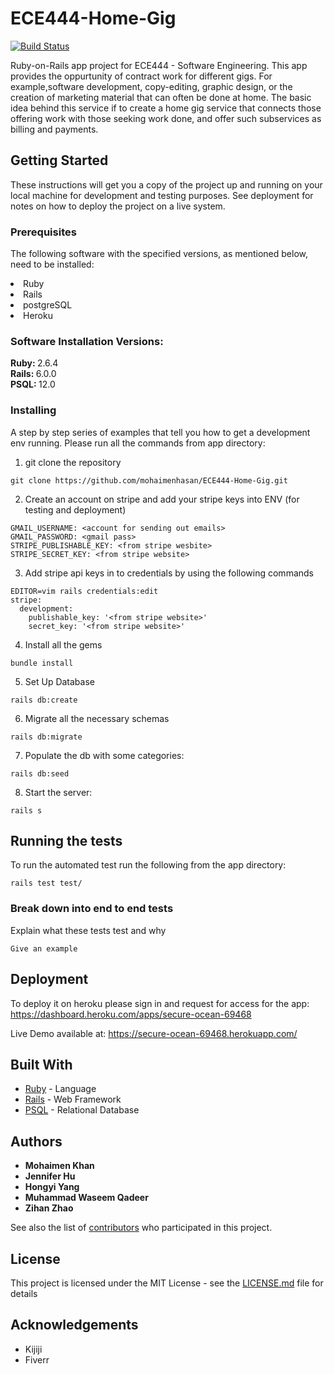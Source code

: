 # ECE444-Home-Gig

[![Build Status](https://travis-ci.com/mohaimenhasan/ECE444-Home-Gig.svg?token=Jqs53LsBFVYpD28zocVZ&branch=master)](https://travis-ci.com/mohaimenhasan/ECE444-Home-Gig)

Ruby-on-Rails app project for ECE444 - Software Engineering. This app provides the oppurtunity of contract work for different gigs. For example,software development, copy-editing, graphic design, or the creation of marketing material that can often be done at home. The basic idea behind this service if to create a home gig service that connects those offering work with those seeking work done, and offer such subservices as billing and payments.


## Getting Started

These instructions will get you a copy of the project up and running on your local machine for development and testing purposes. See deployment for notes on how to deploy the project on a live system.

### Prerequisites

The following software with the specified versions, as mentioned below, need to be installed:
<li> Ruby </li>
<li> Rails </li>
<li> postgreSQL </li>
<li> Heroku </li>

### Software Installation Versions:

<b> Ruby: </b> 2.6.4 <br/>
<b> Rails: </b> 6.0.0 <br/>
<b> PSQL: </b> 12.0 <br/>


### Installing

A step by step series of examples that tell you how to get a development env running. Please run all the commands from app directory:

1. git clone the repository
```
git clone https://github.com/mohaimenhasan/ECE444-Home-Gig.git
```
2. Create an account on stripe and add your stripe keys into ENV (for testing and deployment)

```
GMAIL_USERNAME: <account for sending out emails>
GMAIL_PASSWORD: <gmail pass>
STRIPE_PUBLISHABLE_KEY: <from stripe wesbite>
STRIPE_SECRET_KEY: <from stripe website>
```
3. Add stripe api keys in to credentials by using the following commands

```
EDITOR=vim rails credentials:edit
stripe:
  development:
    publishable_key: '<from stripe website>'
    secret_key: '<from stripe website>'
```
4. Install all the gems
```
bundle install
```
5. Set Up Database
```
rails db:create
```
6. Migrate all the necessary schemas
```
rails db:migrate
```
7. Populate the db with some categories:
```
rails db:seed
```
8. Start the server:
```
rails s
```

## Running the tests

To run the automated test run the following from the app directory:

```
rails test test/
```

### Break down into end to end tests

Explain what these tests test and why

```
Give an example
```

## Deployment

To deploy it on heroku please sign in and request for access for the app: 
https://dashboard.heroku.com/apps/secure-ocean-69468

Live Demo available at: https://secure-ocean-69468.herokuapp.com/

## Built With

* [Ruby](https://www.ruby-lang.org/en/downloads/) - Language
* [Rails](https://guides.rubyonrails.org/getting_started.html) - Web Framework
* [PSQL](https://www.postgresql.org/download/) - Relational Database

## Authors

* **Mohaimen Khan** 
* **Jennifer Hu** 
* **Hongyi Yang** 
* **Muhammad Waseem Qadeer** 
* **Zihan Zhao** 

See also the list of [contributors](https://github.com/mohaimenhasan/ECE444-Home-Gig/contributors) who participated in this project.

## License

This project is licensed under the MIT License - see the [LICENSE.md](LICENSE.md) file for details

## Acknowledgements

* Kijiji
* Fiverr
